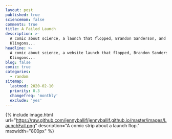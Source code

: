```yaml
---
layout: post
published: true
sciencemom: false
comments: true
title: A Failed Launch
description: >-
  A comic about science, a launch that flopped, Brandon Sanderson, and
  Klingons...
headline: >-
  A comic about science, a website launch that flopped, Brandon Sanderson, and
  Klingons...
blog: false
comic: true
categories:
  - random
sitemap:
  lastmod: 2020-02-10
  priority: 0.3
  changefreq: 'monthly'
  exclude: 'yes'
---
```


{% include image.html url="https://raw.github.com/jennyballif/jennyballif.github.io/master/images/LaunchFail.png" description="A comic strip about a launch flop." maxwidth="800px" %}
